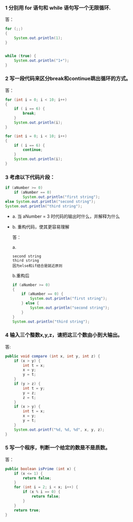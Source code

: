 ### 1 分别用 for 语句和 while 语句写一个无限循环.

答：

```java
for (;;) 
{
    System.out.println(1);
}


while (true) {
    System.out.println("1+");
}
```

### 2 写一段代码来区分break和continue跳出循环的方式。

答：

```java
for (int i = 0; i < 10; i++) 
{
    if ( i == 6) {
        break;
    }    
    System.out.println(i);
}

for (int i = 0; i < 10; i++) 
{
    if ( i == 6) {
        continue;
    }    
    System.out.println(i);
}
```

### 3 考虑以下代码片段：

```java
if (aNumber >= 0)
    if (aNumber == 0)
        System.out.println("first string");
else System.out.println("second string");
System.out.println("third string");
```

- a. 当 aNumber = 3 时代码的输出时什么，并解释为什么

- b. 重构代码，使其更容易理解

  答：

  a. 

  ```
  second string
  third string 
  因为else和if结合是就近原则
  ```

  

  b.重构后

  ```java
  if (aNumber >= 0)
  {
      if (aNumber == 0) {
          System.out.println("first string");
      } else {
          System.out.println("second string");
      }
  }
  System.out.println("third string");
  ```

  

### 4 输入三个整数x,y,z，请把这三个数由小到大输出。

答:

```java
public void compare (int x, int y, int z) {
    if (x > y) {
        int t = x;
        x = y;
        y = t;
    }
    if (y > z) {
        int t = y;
        y = z;
        z = t;
    }
    if (x > y) {
        int t = x;
        x = y;
        y = t;
    }
    System.out.printf("%d, %d, %d", x, y, z);
}
```

### 5 写一个程序，判断一个给定的数是不是质数。

答：

```java
public boolean isPrime (int x) {
    if (x <= 1) {
        return false;
    }
    for (int i = 2; i < x; i++) {
        if (x % i == 0) {
            return false;
        }
    }
    return true;
}
```

